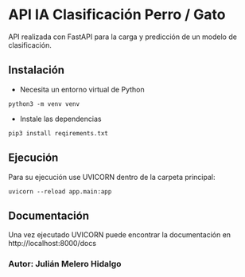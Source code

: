 # API IA Clasificación Perro / Gato

API realizada con FastAPI para la carga y predicción de un modelo de clasificación.

## Instalación

* Necesita un entorno virtual de Python

```python3 -m venv venv```

* Instale las dependencias

```pip3 install reqirements.txt```

## Ejecución

Para su ejecución use UVICORN dentro de la carpeta principal:

```uvicorn --reload app.main:app```

## Documentación 

Una vez ejecutado UVICORN puede encontrar la documentación en http://localhost:8000/docs 

### Autor: Julián Melero Hidalgo